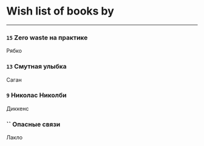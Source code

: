 # Wish list of books by [](https://plus.google.com/u/0/118248226132797004598/)
---

### `15` Zero waste на практике
Рябко

### `13` Смутная улыбка
Саган

### `9` Николас Николби
Диккенс

### `` Опасные связи
Лакло

